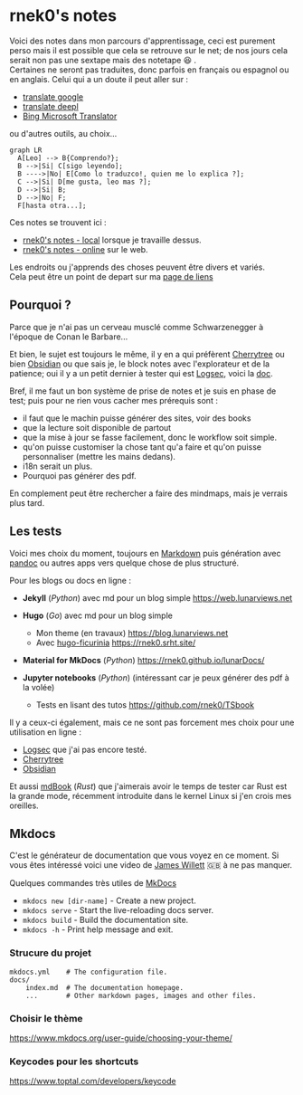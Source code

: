 # rnek0's notes

Voici des notes dans mon parcours d'apprentissage, ceci est purement perso mais il est possible que cela se retrouve sur le net; de nos jours cela serait non pas une sextape mais des notetape :laughing: .  
Certaines ne seront pas traduites, donc parfois en français ou espagnol ou en anglais. Celui qui a un doute il peut aller sur :

* [translate google](https://translate.google.fr)
* [translate deepl](https://www.deepl.com/translator)
* [Bing Microsoft Translator](https://www.bing.com/translator/)

ou d'autres outils, au choix...

```mermaid
graph LR
  A[Leo] --> B{Comprendo?};
  B -->|Si| C[sigo leyendo];
  B ---->|No| E[Como lo traduzco!, quien me lo explica ?];
  C -->|Si| D[me gusta, leo mas ?];
  D -->|Si| B;
  D -->|No| F;
  F[hasta otra...];
```

Ces notes se trouvent ici : 

* [rnek0's notes - local](http://127.0.0.1:8000/) lorsque je travaille dessus.
* [rnek0's notes - online](https://rnek0.github.io/lunarDocs/) sur le web.

Les endroits ou j'apprends des choses peuvent être divers et variés.  
Cela peut être un point de depart sur ma [page de liens](https://web.lunarviews.net/enlaces/)

## Pourquoi ?

Parce que je n'ai pas un cerveau musclé comme Schwarzenegger à l'époque de Conan le Barbare...

Et bien, le sujet est toujours le même, il y en a qui préfèrent [Cherrytree](https://framalibre.org/content/cherrytree) ou bien [Obsidian](https://obsidian.md/) ou que sais je, le block notes avec l'explorateur et de la patience; oui il y a un petit dernier à tester qui est [Logsec](https://github.com/logseq/logseq), voici la [doc](https://docs.logseq.com/#/page/start%20here).  

Bref, il me faut un bon système de prise de notes et je suis en phase de test; puis pour ne rien vous cacher mes prérequis sont :

* il faut que le machin puisse générer des sites, voir des books 
* que la lecture soit disponible de partout 
* que la mise à jour se fasse facilement, donc le workflow soit simple.
* qu'on puisse customiser la chose tant qu'a faire et qu'on puisse personnaliser (mettre les mains dedans).
* i18n serait un plus.
* Pourquoi pas générer des pdf.

En complement peut être rechercher a faire des mindmaps, mais je verrais plus tard.

## Les tests

Voici mes choix du moment, toujours en [Markdown](https://daringfireball.net/projects/markdown/) puis génération avec [pandoc](https://pandoc.org/) ou autres apps vers quelque chose de plus structuré.

Pour les blogs ou docs en ligne :

* **Jekyll** (*Python*) avec md pour un blog simple <https://web.lunarviews.net>
* **Hugo** (*Go*) avec md pour un blog simple 
    * Mon theme (en travaux) <https://blog.lunarviews.net>
    * Avec [hugo-ficurinia](https://gitlab.com/gabmus/hugo-ficurinia) <https://rnek0.srht.site/>
* **Material for MkDocs** (*Python*) <https://rnek0.github.io/lunarDocs/>

* **Jupyter notebooks** (*Python*) (intéressant car je peux générer des pdf à la volée)
    * Tests en lisant des tutos <https://github.com/rnek0/TSbook>  

Il y a ceux-ci également, mais ce ne sont pas forcement mes choix pour une utilisation en ligne :

* [Logsec](https://framalibre.org/content/logseq) que j'ai pas encore testé.
* [Cherrytree](https://framalibre.org/content/cherrytree)
* [Obsidian](https://obsidian.md/)

Et aussi [mdBook](https://rust-lang.github.io/mdBook/) (*Rust*) que j'aimerais avoir le temps de tester car Rust est la grande mode, récemment introduite dans le kernel Linux si j'en crois mes oreilles.

## Mkdocs

C'est le générateur de documentation que vous voyez en ce moment. Si vous êtes intéressé voici une video de [James Willett](https://yewtu.be/watch?v=Q-YA_dA8C20) :gb: à ne pas manquer.  

Quelques commandes très utiles de [MkDocs](https://www.mkdocs.org/)

* `mkdocs new [dir-name]` - Create a new project.
* `mkdocs serve` - Start the live-reloading docs server.
* `mkdocs build` - Build the documentation site.
* `mkdocs -h` - Print help message and exit.

### Strucure du projet

    mkdocs.yml    # The configuration file.
    docs/
        index.md  # The documentation homepage.
        ...       # Other markdown pages, images and other files.

### Choisir le thème

<https://www.mkdocs.org/user-guide/choosing-your-theme/>

### Keycodes pour les shortcuts

<https://www.toptal.com/developers/keycode>
